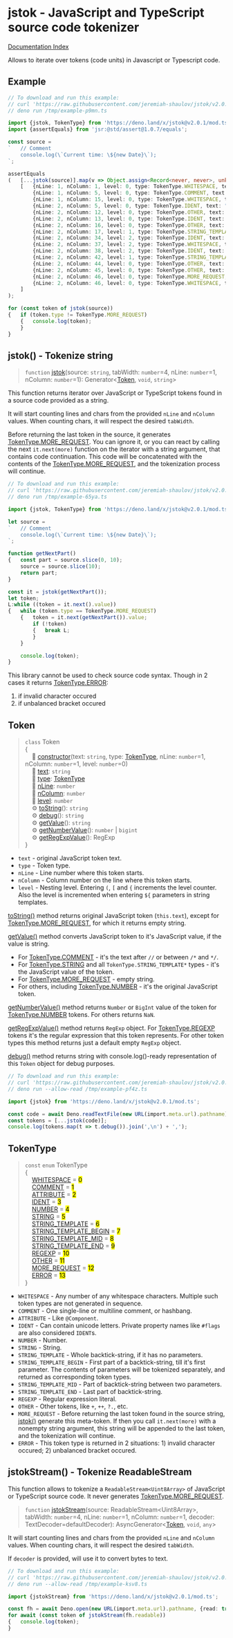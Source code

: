 <!--
	This file is generated with the following command:
	deno run --allow-all https://raw.githubusercontent.com/jeremiah-shaulov/tsa/v0.0.49/tsa.ts doc-md --outFile=README.md --outUrl=https://raw.githubusercontent.com/jeremiah-shaulov/jstok/v2.0.1/README.md --importUrl=https://deno.land/x/jstok@v2.0.1/mod.ts mod.ts
-->

# jstok - JavaScript and TypeScript source code tokenizer

[Documentation Index](generated-doc/README.md)

Allows to iterate over tokens (code units) in Javascript or Typescript code.

## Example

```ts
// To download and run this example:
// curl 'https://raw.githubusercontent.com/jeremiah-shaulov/jstok/v2.0.1/README.md' | perl -ne '$y=$1 if /^```(.)?/;  print $_ if $y&&$m;  $m=$y&&($m||m~<example-p9mn>~)' > /tmp/example-p9mn.ts
// deno run /tmp/example-p9mn.ts

import {jstok, TokenType} from 'https://deno.land/x/jstok@v2.0.1/mod.ts';
import {assertEquals} from 'jsr:@std/assert@1.0.7/equals';

const source =
`	// Comment
	console.log(\`Current time: \${new Date}\`);
`;

assertEquals
(	[...jstok(source)].map(v => Object.assign<Record<never, never>, unknown>({}, v)),
	[	{nLine: 1, nColumn: 1, level: 0, type: TokenType.WHITESPACE, text: "\t"},
		{nLine: 1, nColumn: 5, level: 0, type: TokenType.COMMENT, text: "// Comment"},
		{nLine: 1, nColumn: 15, level: 0, type: TokenType.WHITESPACE, text: "\n\t"},
		{nLine: 2, nColumn: 5, level: 0, type: TokenType.IDENT, text: "console"},
		{nLine: 2, nColumn: 12, level: 0, type: TokenType.OTHER, text: "."},
		{nLine: 2, nColumn: 13, level: 0, type: TokenType.IDENT, text: "log"},
		{nLine: 2, nColumn: 16, level: 0, type: TokenType.OTHER, text: "("},
		{nLine: 2, nColumn: 17, level: 1, type: TokenType.STRING_TEMPLATE_BEGIN, text: "`Current time: ${"},
		{nLine: 2, nColumn: 34, level: 2, type: TokenType.IDENT, text: "new"},
		{nLine: 2, nColumn: 37, level: 2, type: TokenType.WHITESPACE, text: " "},
		{nLine: 2, nColumn: 38, level: 2, type: TokenType.IDENT, text: "Date"},
		{nLine: 2, nColumn: 42, level: 1, type: TokenType.STRING_TEMPLATE_END, text: "}`"},
		{nLine: 2, nColumn: 44, level: 0, type: TokenType.OTHER, text: ")"},
		{nLine: 2, nColumn: 45, level: 0, type: TokenType.OTHER, text: ";"},
		{nLine: 2, nColumn: 46, level: 0, type: TokenType.MORE_REQUEST, text: "\n"},
		{nLine: 2, nColumn: 46, level: 0, type: TokenType.WHITESPACE, text: "\n"},
	]
);

for (const token of jstok(source))
{	if (token.type != TokenType.MORE_REQUEST)
	{	console.log(token);
	}
}
```

## jstok() - Tokenize string

> `function` [jstok](generated-doc/function.jstok/README.md)(source: `string`, tabWidth: `number`=4, nLine: `number`=1, nColumn: `number`=1): Generator\<[Token](generated-doc/class.Token/README.md), `void`, `string`>

This function returns iterator over JavaScript or TypeScript tokens found in a source code provided as a string.

It will start counting lines and chars from the provided `nLine` and `nColumn` values. When counting chars, it will respect the desired `tabWidth`.

Before returning the last token in the source, it generates [TokenType.MORE\_REQUEST](generated-doc/enum.TokenType/README.md#more_request--12).
You can ignore it, or you can react by calling the next `it.next(more)` function on the iterator with a string argument, that contains code continuation.
This code will be concatenated with the contents of the [TokenType.MORE\_REQUEST](generated-doc/enum.TokenType/README.md#more_request--12), and the tokenization process will continue.

```ts
// To download and run this example:
// curl 'https://raw.githubusercontent.com/jeremiah-shaulov/jstok/v2.0.1/README.md' | perl -ne '$y=$1 if /^```(.)?/;  print $_ if $y&&$m;  $m=$y&&($m||m~<example-65ya>~)' > /tmp/example-65ya.ts
// deno run /tmp/example-65ya.ts

import {jstok, TokenType} from 'https://deno.land/x/jstok@v2.0.1/mod.ts';

let source =
`	// Comment
	console.log(\`Current time: \${new Date}\`);
`;

function getNextPart()
{	const part = source.slice(0, 10);
	source = source.slice(10);
	return part;
}

const it = jstok(getNextPart());
let token;
L:while ((token = it.next().value))
{	while (token.type == TokenType.MORE_REQUEST)
	{	token = it.next(getNextPart()).value;
		if (!token)
		{	break L;
		}
	}

	console.log(token);
}
```

This library cannot be used to check source code syntax.
Though in 2 cases it returns [TokenType.ERROR](generated-doc/enum.TokenType/README.md#error--13):

1. if invalid character occured
2. if unbalanced bracket occured

## Token

> `class` Token<br>
> {<br>
> &nbsp; &nbsp; 🔧 [constructor](generated-doc/class.Token/README.md#-constructortext-string-type-tokentype-nline-number1-ncolumn-number1-level-number0)(text: `string`, type: [TokenType](generated-doc/enum.TokenType/README.md), nLine: `number`=1, nColumn: `number`=1, level: `number`=0)<br>
> &nbsp; &nbsp; 📄 [text](generated-doc/class.Token/README.md#-text-string): `string`<br>
> &nbsp; &nbsp; 📄 [type](generated-doc/class.Token/README.md#-type-tokentype): [TokenType](generated-doc/enum.TokenType/README.md)<br>
> &nbsp; &nbsp; 📄 [nLine](generated-doc/class.Token/README.md#-nline-number): `number`<br>
> &nbsp; &nbsp; 📄 [nColumn](generated-doc/class.Token/README.md#-ncolumn-number): `number`<br>
> &nbsp; &nbsp; 📄 [level](generated-doc/class.Token/README.md#-level-number): `number`<br>
> &nbsp; &nbsp; ⚙ [toString](generated-doc/class.Token/README.md#-tostring-string)(): `string`<br>
> &nbsp; &nbsp; ⚙ [debug](generated-doc/class.Token/README.md#-debug-string)(): `string`<br>
> &nbsp; &nbsp; ⚙ [getValue](generated-doc/class.Token/README.md#-getvalue-string)(): `string`<br>
> &nbsp; &nbsp; ⚙ [getNumberValue](generated-doc/class.Token/README.md#-getnumbervalue-number--bigint)(): `number` | `bigint`<br>
> &nbsp; &nbsp; ⚙ [getRegExpValue](generated-doc/class.Token/README.md#-getregexpvalue-regexp)(): RegExp<br>
> }

- `text` - original JavaScript token text.
- `type` - Token type.
- `nLine` - Line number where this token starts.
- `nColumn` - Column number on the line where this token starts.
- `level` - Nesting level. Entering `(`, `[` and `{` increments the level counter. Also the level is incremented when entering `${` parameters in string templates.

[toString()](generated-doc/class.Token/README.md#-tostring-string) method returns original JavaScript token (`this.text`), except for [TokenType.MORE\_REQUEST](generated-doc/enum.TokenType/README.md#more_request--12), for which it returns empty string.

[getValue()](generated-doc/class.Token/README.md#-getvalue-string) method converts JavaScript token to it's JavaScript value, if the value is string.
- For [TokenType.COMMENT](generated-doc/enum.TokenType/README.md#comment--1) - it's the text after `//` or between `/*` and `*‎/`.
- For [TokenType.STRING](generated-doc/enum.TokenType/README.md#string--5) and all `TokenType.STRING_TEMPLATE*` types - it's the JavaScript value of the token.
- For [TokenType.MORE\_REQUEST](generated-doc/enum.TokenType/README.md#more_request--12) - empty string.
- For others, including [TokenType.NUMBER](generated-doc/enum.TokenType/README.md#number--4) - it's the original JavaScript token.

[getNumberValue()](generated-doc/class.Token/README.md#-getnumbervalue-number--bigint) method returns `Number` or `BigInt` value of the token for [TokenType.NUMBER](generated-doc/enum.TokenType/README.md#number--4) tokens. For others returns `NaN`.

[getRegExpValue()](generated-doc/class.Token/README.md#-getregexpvalue-regexp) method returns `RegExp` object. For [TokenType.REGEXP](generated-doc/enum.TokenType/README.md#regexp--10) tokens it's the regular expression that this token represents.
For other token types this method returns just a default empty `RegExp` object.

[debug()](generated-doc/class.Token/README.md#-debug-string) method returns string with console.log()-ready representation of this `Token` object for debug purposes.

```ts
// To download and run this example:
// curl 'https://raw.githubusercontent.com/jeremiah-shaulov/jstok/v2.0.1/README.md' | perl -ne '$y=$1 if /^```(.)?/;  print $_ if $y&&$m;  $m=$y&&($m||m~<example-pf4z>~)' > /tmp/example-pf4z.ts
// deno run --allow-read /tmp/example-pf4z.ts

import {jstok} from 'https://deno.land/x/jstok@v2.0.1/mod.ts';

const code = await Deno.readTextFile(new URL(import.meta.url).pathname);
const tokens = [...jstok(code)];
console.log(tokens.map(t => t.debug()).join(',\n') + ',');
```

## TokenType

> `const` `enum` TokenType<br>
> {<br>
> &nbsp; &nbsp; [WHITESPACE](generated-doc/enum.TokenType/README.md#whitespace--0) = <mark>0</mark><br>
> &nbsp; &nbsp; [COMMENT](generated-doc/enum.TokenType/README.md#comment--1) = <mark>1</mark><br>
> &nbsp; &nbsp; [ATTRIBUTE](generated-doc/enum.TokenType/README.md#attribute--2) = <mark>2</mark><br>
> &nbsp; &nbsp; [IDENT](generated-doc/enum.TokenType/README.md#ident--3) = <mark>3</mark><br>
> &nbsp; &nbsp; [NUMBER](generated-doc/enum.TokenType/README.md#number--4) = <mark>4</mark><br>
> &nbsp; &nbsp; [STRING](generated-doc/enum.TokenType/README.md#string--5) = <mark>5</mark><br>
> &nbsp; &nbsp; [STRING\_TEMPLATE](generated-doc/enum.TokenType/README.md#string_template--6) = <mark>6</mark><br>
> &nbsp; &nbsp; [STRING\_TEMPLATE\_BEGIN](generated-doc/enum.TokenType/README.md#string_template_begin--7) = <mark>7</mark><br>
> &nbsp; &nbsp; [STRING\_TEMPLATE\_MID](generated-doc/enum.TokenType/README.md#string_template_mid--8) = <mark>8</mark><br>
> &nbsp; &nbsp; [STRING\_TEMPLATE\_END](generated-doc/enum.TokenType/README.md#string_template_end--9) = <mark>9</mark><br>
> &nbsp; &nbsp; [REGEXP](generated-doc/enum.TokenType/README.md#regexp--10) = <mark>10</mark><br>
> &nbsp; &nbsp; [OTHER](generated-doc/enum.TokenType/README.md#other--11) = <mark>11</mark><br>
> &nbsp; &nbsp; [MORE\_REQUEST](generated-doc/enum.TokenType/README.md#more_request--12) = <mark>12</mark><br>
> &nbsp; &nbsp; [ERROR](generated-doc/enum.TokenType/README.md#error--13) = <mark>13</mark><br>
> }

- `WHITESPACE` - Any number of any whitespace characters. Multiple such token types are not generated in sequence.
- `COMMENT` - One single-line or multiline comment, or hashbang.
- `ATTRIBUTE` - Like `@Component`.
- `IDENT` - Can contain unicode letters. Private property names like `#flags` are also considered `IDENT`s.
- `NUMBER` - Number.
- `STRING` - String.
- `STRING_TEMPLATE` - Whole backtick-string, if it has no parameters.
- `STRING_TEMPLATE_BEGIN` - First part of a backtick-string, till it's first parameter. The contents of parameters will be tokenized separately, and returned as corresponding token types.
- `STRING_TEMPLATE_MID` - Part of backtick-string between two parameters.
- `STRING_TEMPLATE_END` - Last part of backtick-string.
- `REGEXP` - Regular expression literal.
- `OTHER` - Other tokens, like `+`, `++`, `?.`, etc.
- `MORE_REQUEST` - Before returning the last token found in the source string, [jstok()](generated-doc/function.jstok/README.md) generate this meta-token. If then you call `it.next(more)` with a nonempty string argument, this string will be appended to the last token, and the tokenization will continue.
- `ERROR` - This token type is returned in 2 situations: 1) invalid character occured; 2) unbalanced bracket occured.

## jstokStream() - Tokenize ReadableStream<Uint8Array>

This function allows to tokenize a `ReadableStream<Uint8Array>` of JavaScript or TypeScript source code.
It never generates [TokenType.MORE\_REQUEST](generated-doc/enum.TokenType/README.md#more_request--12).

> `function` [jstokStream](generated-doc/function.jstokStream/README.md)(source: ReadableStream\<Uint8Array>, tabWidth: `number`=4, nLine: `number`=1, nColumn: `number`=1, decoder: TextDecoder=defaultDecoder): AsyncGenerator\<[Token](generated-doc/class.Token/README.md), `void`, `any`>

It will start counting lines and chars from the provided `nLine` and `nColumn` values. When counting chars, it will respect the desired `tabWidth`.

If `decoder` is provided, will use it to convert bytes to text.

```ts
// To download and run this example:
// curl 'https://raw.githubusercontent.com/jeremiah-shaulov/jstok/v2.0.1/README.md' | perl -ne '$y=$1 if /^```(.)?/;  print $_ if $y&&$m;  $m=$y&&($m||m~<example-ksv8>~)' > /tmp/example-ksv8.ts
// deno run --allow-read /tmp/example-ksv8.ts

import {jstokStream} from 'https://deno.land/x/jstok@v2.0.1/mod.ts';

const fh = await Deno.open(new URL(import.meta.url).pathname, {read: true});
for await (const token of jstokStream(fh.readable))
{	console.log(token);
}
```